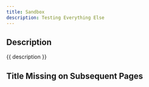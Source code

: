 ```yaml
---
title: Sandbox
description: Testing Everything Else
---
```


## Description

{{ description }}


## Title Missing on Subsequent Pages


